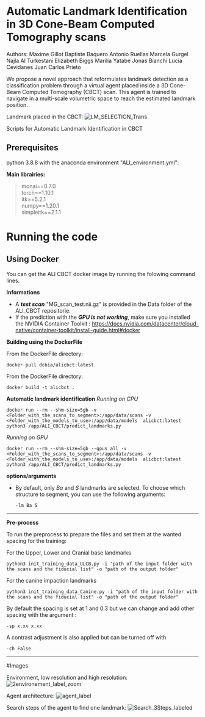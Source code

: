 # Automatic Landmark Identification in 3D Cone-Beam Computed Tomography scans

Authors:
Maxime Gillot
Baptiste Baquero
Antonio Ruellas
Marcela Gurgel
Najla Al Turkestani
Elizabeth Biggs
Marilia Yatabe
Jonas Bianchi
Lucia Cevidanes
Juan Carlos Prieto

We propose a novel approach that reformulates landmark detection as a classification problem through a virtual agent placed inside a 3D Cone-Beam Computed Tomography (CBCT) scan. This agent is trained to navigate in a multi-scale volumetric space to reach the estimated landmark position.

Landmark placed in the CBCT:
![LM_SELECTION_Trans](https://user-images.githubusercontent.com/46842010/159336503-827d70d5-2212-4dea-8ccc-46fc420be2e2.png)



Scripts for Automatic Landmark Identification in CBCT

## Prerequisites

python 3.8.8 with the anaconda environment "ALI_environment.yml":

**Main librairies:**

> monai==0.7.0 \
> torch==1.10.1 \
> itk==5.2.1 \
> numpy==1.20.1 \
> simpleitk==2.1.1

# Running the code

## Using Docker
You can get the ALI CBCT docker image by running the folowing command lines.

**Informations**
- A ***test scan*** "MG_scan_test.nii.gz" is provided in the Data folder of the ALI_CBCT repositorie.
- If the prediction with the ***GPU is not working***, make sure you installed the NVIDIA Container Toolkit : 
https://docs.nvidia.com/datacenter/cloud-native/container-toolkit/install-guide.html#docker

**Building using the DockerFile**

From the DockerFile directory:
```
docker pull dcbia/alicbct:latest
```

From the DockerFile directory:

```
docker build -t alicbct .
```

**Automatic landmark identification**
*Running on CPU*

```
docker run --rm --shm-size=5gb -v <Folder_with_the_scans_to_segment>:/app/data/scans -v <Folder_with_the_models_to_use>:/app/data/models  alicbct:latest python3 /app/ALI_CBCT/predict_landmarks.py
```
*Running on GPU*
```
docker run --rm --shm-size=5gb --gpus all -v <Folder_with_the_scans_to_segment>:/app/data/scans -v <Folder_with_the_models_to_use>:/app/data/models  alicbct:latest python3 /app/ALI_CBCT/predict_landmarks.py
```

**options/arguments**
- By default, only *Ba* and *S* landmarks are selected.
    To choose which structure to segment, you can use the following arguments:
    ```
    -lm Ba S
    ```
    <!-- To deactivate the merging step, you can use the following argument:
    ```
    -m False
    ``` -->

___





**Pre-process**

To run the preprocess to prepare the files and set them at the wanted spacing for the training:

For the Upper, Lower and Cranial base landmarks
```
python3 init_training_data_ULCB.py -i "path of the input folder with the scans and the fiducial list" -o "path of the output folder"
```

For the canine impaction landmarks
```
python3 init_training_data_Canine.py -i "path of the input folder with the scans and the fiducial list" -o "path of the output folder"
```


By default the spacing is set at 1 and 0.3 but we can change and add other spacing with the argument :
```
-sp x.xx x.xx
````
A contrast adjustment is also applied but can be turned off with 
```
-ch False
````
---




#Images

Environment, low resolution and high resolution:
![2environement_label_zoom](https://user-images.githubusercontent.com/46842010/159337231-0e79e134-a027-4987-ab44-edc2ad54d244.png)


Agent architecture:
![agent_label](https://user-images.githubusercontent.com/46842010/159341624-5d17e5a3-c4b7-4b93-bd7d-0b1348c7ad31.png)

Search steps of the agent to find one landmark:
![Search_3Steps_labeled](https://user-images.githubusercontent.com/46842010/159337300-ecb9e70e-7a65-45e1-96b1-490ad7286aa7.png)
